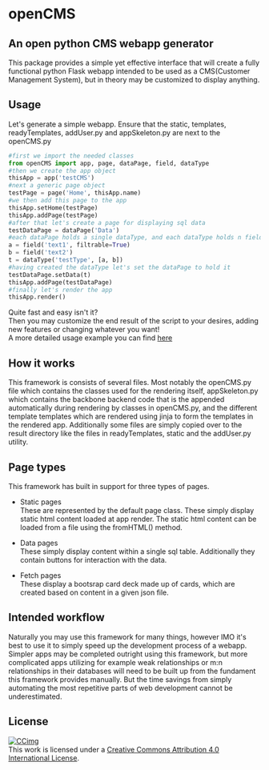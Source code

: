 # openCMS

## An open python CMS webapp generator

This package provides a simple yet effective interface that will create a fully functional python Flask webapp intended to be used as a CMS(Customer Management System), but in theory may be customized to display anything.

## Usage

Let's generate a simple webapp. Ensure that the static, templates, readyTemplates, addUser.py and appSkeleton.py are next to the openCMS.py

```Python
#first we import the needed classes
from openCMS import app, page, dataPage, field, dataType
#then we create the app object
thisApp = app('testCMS')
#next a generic page object
testPage = page('Home', thisApp.name)
#we then add this page to the app
thisApp.setHome(testPage)
thisApp.addPage(testPage)
#after that let's create a page for displaying sql data
testDataPage = dataPage('Data')
#each dataPage holds a single dataType, and each dataType holds n fields
a = field('text1', filtrable=True)
b = field('text2')
t = dataType('testType', [a, b])
#having created the dataType let's set the dataPage to hold it
testDataPage.setData(t)
thisApp.addPage(testDataPage)
#finally let's render the app
thisApp.render()
```

Quite fast and easy isn't it?  
Then you may customize the end result of the script to your desires, adding new features or changing whatever you want!  
A more detailed usage example you can find [here](./testRender.py)

## How it works

This framework is consists of several files. Most notably the openCMS.py file which contains the classes used for the rendering itself,
appSkeleton.py which contains the backbone backend code that is the appended automatically during rendering by classes in openCMS.py, and the different template templates which are rendered using jinja to form the templates in the rendered app.
Additionally some files are simply copied over to the result directory like the files in readyTemplates, static and the addUser.py utility.

## Page types

This framework has built in support for three types of pages.

- Static pages  
These are represented by the default page class. These simply display static html content loaded at app render.
The static html content can be loaded from a file using the fromHTML() method.

- Data pages  
These simply display content within a single sql table. Additionally they contain buttons for interaction with the data.

- Fetch pages  
These display a bootsrap card deck made up of cards, which are created based on content in a given json file.

## Intended workflow

Naturally you may use this framework for many things, however IMO it's best to use it to simply speed up the development process of a webapp.
Simpler apps may be completed outright using this framework, but more complicated apps utilizing for example weak relationships or m:n relationships in their databases will need to be built up from the fundament this framework provides manually.
But the time savings from simply automating the most repetitive parts of web development cannot be underestimated.

## License

[![CCimg](https://i.creativecommons.org/l/by/4.0/88x31.png)](http://creativecommons.org/licenses/by/4.0/)  
This work is licensed under a [Creative Commons Attribution 4.0 International License](http://creativecommons.org/licenses/by/4.0/).  
